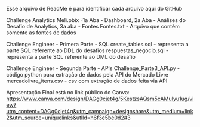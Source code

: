 Esse arquivo de ReadMe é para identificar cada arquivo aqui do GitHub

Challenge Analytics
Meli.pbix -1a Aba - Dashboard, 2a Aba - Análises do Desafio de Analytics, 3a aba - Fontes
Fontes.txt - Arquivo que contém somente as fontes de dados

Challenge Engineer - Primera Parte - SQL
create_tables.sql - representa a parte SQL referente ao DDL do desafios
respuestas_negocio.sql - representa a parte SQL referente ao DML do desafio

Challenge Engineer - Segunda Parte - APIs
Challenge_Parte3_API.py - código python para extração de dados pela API do Mercado Livre
mercadolivre_itens.csv - csv com extração de dados feita via API


Apresentação Final está no link público do Canva:
https://www.canva.com/design/DAGg0cjet4g/5KestzsAQsm5cAMuIyu1ug/view?utm_content=DAGg0cjet4g&utm_campaign=designshare&utm_medium=link2&utm_source=uniquelinks&utlId=h6f3e5be0d2#3



